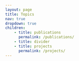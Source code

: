 ```yaml
---
layout: page
title: Topics
nav: true
dropdown: true
children: 
    - title: publications
      permalink: /publications/
    - title: divider
    - title: projects
      permalink: /projects/
---
```

